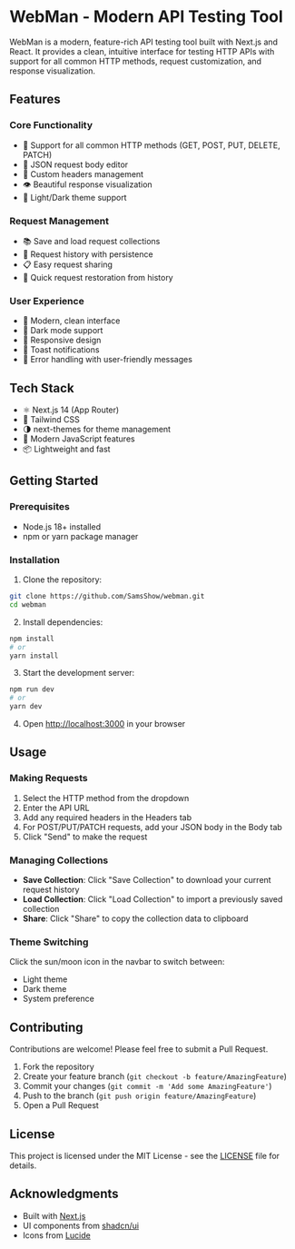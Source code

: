 # WebMan - Modern API Testing Tool

WebMan is a modern, feature-rich API testing tool built with Next.js and React. It provides a clean, intuitive interface for testing HTTP APIs with support for all common HTTP methods, request customization, and response visualization.



## Features

### Core Functionality

- 🚀 Support for all common HTTP methods (GET, POST, PUT, DELETE, PATCH)
- 📝 JSON request body editor
- 🔧 Custom headers management
- 👁️ Beautiful response visualization
- 🎨 Light/Dark theme support

### Request Management

- 📚 Save and load request collections
- 📱 Request history with persistence
- 📋 Easy request sharing
- 🔄 Quick request restoration from history

### User Experience

- 💫 Modern, clean interface
- 🌙 Dark mode support
- 📱 Responsive design
- 🔔 Toast notifications
- 🎯 Error handling with user-friendly messages

## Tech Stack

- ⚛️ Next.js 14 (App Router)
- 🎨 Tailwind CSS
- 🌗 next-themes for theme management
- 🔧 Modern JavaScript features
- 📦 Lightweight and fast

## Getting Started

### Prerequisites

- Node.js 18+ installed
- npm or yarn package manager

### Installation

1. Clone the repository:

```bash
git clone https://github.com/SamsShow/webman.git
cd webman
```

2. Install dependencies:

```bash
npm install
# or
yarn install
```

3. Start the development server:

```bash
npm run dev
# or
yarn dev
```

4. Open [http://localhost:3000](http://localhost:3000) in your browser

## Usage

### Making Requests

1. Select the HTTP method from the dropdown
2. Enter the API URL
3. Add any required headers in the Headers tab
4. For POST/PUT/PATCH requests, add your JSON body in the Body tab
5. Click "Send" to make the request

### Managing Collections

- **Save Collection**: Click "Save Collection" to download your current request history
- **Load Collection**: Click "Load Collection" to import a previously saved collection
- **Share**: Click "Share" to copy the collection data to clipboard

### Theme Switching

Click the sun/moon icon in the navbar to switch between:

- Light theme
- Dark theme
- System preference

## Contributing

Contributions are welcome! Please feel free to submit a Pull Request.

1. Fork the repository
2. Create your feature branch (`git checkout -b feature/AmazingFeature`)
3. Commit your changes (`git commit -m 'Add some AmazingFeature'`)
4. Push to the branch (`git push origin feature/AmazingFeature`)
5. Open a Pull Request

## License

This project is licensed under the MIT License - see the [LICENSE](LICENSE) file for details.

## Acknowledgments

- Built with [Next.js](https://nextjs.org/)
- UI components from [shadcn/ui](https://ui.shadcn.com/)
- Icons from [Lucide](https://lucide.dev/)

